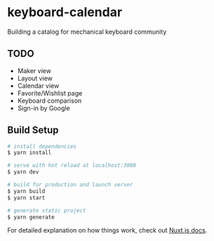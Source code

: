 # keyboard-calendar
Building a catalog for mechanical keyboard community

## TODO
- Maker view
- Layout view
- Calendar view
- Favorite/Wishlist page
- Keyboard comparison
- Sign-in by Google

## Build Setup

```bash
# install dependencies
$ yarn install

# serve with hot reload at localhost:3000
$ yarn dev

# build for production and launch server
$ yarn build
$ yarn start

# generate static project
$ yarn generate
```

For detailed explanation on how things work, check out [Nuxt.js docs](https://nuxtjs.org).
